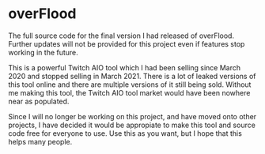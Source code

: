 # overFlood
The full source code for the final version I had released of overFlood. Further updates will not be provided for this project even if features stop working in the future.

This is a powerful Twitch AIO tool which I had been selling since March 2020 and stopped selling in March 2021. There is a lot of leaked versions of this tool online and there are multiple versions of it still being sold. Without me making this tool, the Twitch AIO tool market would have been nowhere near as populated.

Since I will no longer be working on this project, and have moved onto other projects, I have decided it would be appropiate to make this tool and source code free for everyone to use. Use this as you want, but I hope that this helps many people.
